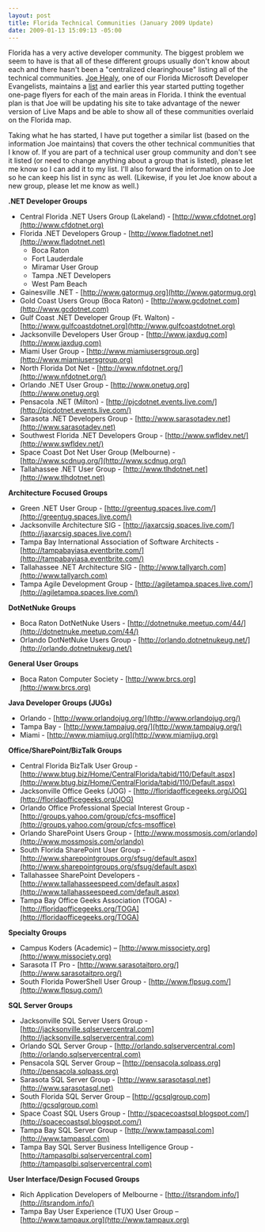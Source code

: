 ```yaml
---
layout: post
title: Florida Technical Communities (January 2009 Update)
date: 2009-01-13 15:09:13 -05:00
---
```


Florida has a very active developer community. The biggest problem we seem to have is that all of these different groups usually don't know about each and there hasn't been a "centralized clearinghouse" listing all of the technical communities. [Joe Healy](http://www.devfish.net), one of our Florida Microsoft Developer Evangelists, maintains a [list](http://devfish.net/DevCommunities.aspx) and earlier this year started putting together one-page flyers for each of the main areas in Florida. I think the eventual plan is that Joe will be updating his site to take advantage of the newer version of Live Maps and be able to show all of these communities overlaid on the Florida map.

Taking what he has started, I have put together a similar list (based on the information Joe maintains) that covers the other technical communities that I know of. If you are part of a technical user group community and don't see it listed (or need to change anything about a group that is listed), please let me know so I can add it to my list. I'll also forward the information on to Joe so he can keep his list in sync as well. (Likewise, if you let Joe know about a new group, please let me know as well.)

**.NET Developer Groups**

* Central Florida .NET Users Group (Lakeland) - [http://www.cfdotnet.org](http://www.cfdotnet.org) 
* Florida .NET Developers Group - [http://www.fladotnet.net](http://www.fladotnet.net)       
  * Boca Raton 
  * Fort Lauderdale 
  * Miramar User Group 
  * Tampa .NET Developers 
  * West Pam Beach    
* Gainesville .NET - [http://www.gatormug.org](http://www.gatormug.org) 
* Gold Coast Users Group (Boca Raton) - [http://www.gcdotnet.com](http://www.gcdotnet.com) 
* Gulf Coast .NET Developer Group (Ft. Walton) - [http://www.gulfcoastdotnet.org](http://www.gulfcoastdotnet.org) 
* Jacksonville Developers User Group - [http://www.jaxdug.com](http://www.jaxdug.com) 
* Miami User Group - [http://www.miamiusersgroup.org](http://www.miamiusersgroup.org) 
* North Florida Dot Net - [http://www.nfdotnet.org/](http://www.nfdotnet.org/) 
* Orlando .NET User Group - [http://www.onetug.org](http://www.onetug.org) 
* Pensacola .NET (Milton) - [http://pjcdotnet.events.live.com/](http://pjcdotnet.events.live.com/) 
* Sarasota .NET Developers Group - [http://www.sarasotadev.net](http://www.sarasotadev.net) 
* Southwest Florida .NET Developers Group - [http://www.swfldev.net/](http://www.swfldev.net/) 
* Space Coast Dot Net User Group (Melbourne) - [http://www.scdnug.org/](http://www.scdnug.org/) 
* Tallahassee .NET User Group - [http://www.tlhdotnet.net](http://www.tlhdotnet.net)   

**Architecture Focused Groups**

* Green .NET User Group - [http://greentug.spaces.live.com/](http://greentug.spaces.live.com/) 
* Jacksonville Architecture SIG - [http://jaxarcsig.spaces.live.com/](http://jaxarcsig.spaces.live.com/) 
* Tampa Bay International Association of Software Architects - [http://tampabayiasa.eventbrite.com/](http://tampabayiasa.eventbrite.com/) 
* Tallahassee .NET Architecture SIG - [http://www.tallyarch.com](http://www.tallyarch.com) 
* Tampa Agile Development Group - [http://agiletampa.spaces.live.com/](http://agiletampa.spaces.live.com/)   

**DotNetNuke Groups**

* Boca Raton DotNetNuke Users - [http://dotnetnuke.meetup.com/44/](http://dotnetnuke.meetup.com/44/) 
* Orlando DotNetNuke Users Group - [http://orlando.dotnetnukeug.net/](http://orlando.dotnetnukeug.net/)   

**General User Groups**

* Boca Raton Computer Society - [http://www.brcs.org](http://www.brcs.org)   

**Java Developer Groups (JUGs)**

* Orlando - [http://www.orlandojug.org/](http://www.orlandojug.org/) 
* Tampa Bay - [http://www.tampajug.org/](http://www.tampajug.org/) 
* Miami - [](http://www.miamijug.org/)[http://www.miamijug.org](http://www.miamijug.org)   

**Office/SharePoint/BizTalk Groups**

* Central Florida BizTalk User Group - [http://www.btug.biz/Home/CentralFlorida/tabid/110/Default.aspx](http://www.btug.biz/Home/CentralFlorida/tabid/110/Default.aspx) 
* Jacksonville Office Geeks (JOG) - [http://floridaofficegeeks.org/JOG](http://floridaofficegeeks.org/JOG) 
* Orlando Office Professional Special Interest Group - [http://groups.yahoo.com/group/cfcs-msoffice](http://groups.yahoo.com/group/cfcs-msoffice) 
* Orlando SharePoint Users Group - [http://www.mossmosis.com/orlando](http://www.mossmosis.com/orlando) 
* South Florida SharePoint User Group - [http://www.sharepointgroups.org/sfsug/default.aspx](http://www.sharepointgroups.org/sfsug/default.aspx) 
* Tallahassee SharePoint Developers - [http://www.tallahasseespeed.com/default.aspx](http://www.tallahasseespeed.com/default.aspx) 
* Tampa Bay Office Geeks Association (TOGA) - [http://floridaofficegeeks.org/TOGA](http://floridaofficegeeks.org/TOGA)   

**Specialty Groups**

* Campus Koders (Academic) – [http://www.missociety.org](http://www.missociety.org) 
* Sarasota IT Pro - [http://www.sarasotaitpro.org/](http://www.sarasotaitpro.org/) 
* South Florida PowerShell User Group - [http://www.flpsug.com/](http://www.flpsug.com/)   

**SQL Server Groups**

* Jacksonville SQL Server Users Group - [http://jacksonville.sqlservercentral.com](http://jacksonville.sqlservercentral.com) 
* Orlando SQL Server Group - [http://orlando.sqlservercentral.com](http://orlando.sqlservercentral.com) 
* Pensacola SQL Server Group – [http://pensacola.sqlpass.org](http://pensacola.sqlpass.org) 
* Sarasota SQL Server Group - [http://www.sarasotasql.net](http://www.sarasotasql.net) 
* South Florida SQL Server Group – [http://gcsqlgroup.com](http://gcsqlgroup.com) 
* Space Coast SQL Users Group - [http://spacecoastsql.blogspot.com/](http://spacecoastsql.blogspot.com/) 
* Tampa Bay SQL Server Group - [http://www.tampasql.com](http://www.tampasql.com) 
* Tampa Bay SQL Server Business Intelligence Group - [http://tampasqlbi.sqlservercentral.com](http://tampasqlbi.sqlservercentral.com)   

**User Interface/Design Focused Groups**

* Rich Application Developers of Melbourne - [http://itsrandom.info/](http://itsrandom.info/) 
* Tampa Bay User Experience (TUX) User Group – [http://www.tampaux.org](http://www.tampaux.org) 
